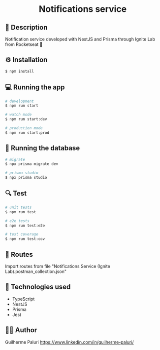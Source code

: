 <h1 align="center">Notifications service</h1>

## :pencil: Description

Notification service developed with NestJS and Prisma through Ignite Lab from Rocketseat :rocket:


## :gear: Installation

```bash
$ npm install
```

## :computer: Running the app

```bash
# development
$ npm run start

# watch mode
$ npm run start:dev

# production mode
$ npm run start:prod
```

## :floppy_disk: Running the database
```bash
# migrate
$ npx prisma migrate dev

# prisma studio
$ npx prisma studio
```

## :mag: Test

```bash
# unit tests
$ npm run test

# e2e tests
$ npm run test:e2e

# test coverage
$ npm run test:cov
```

## :triangular_flag_on_post: Routes

Import routes from file "Notifications Service (Ignite Lab).postman_collection.json"

## :space_invader: Technologies used

- TypeScript
- NestJS
- Prisma
- Jest

## :man_technologist: Author

Guilherme Paluri
https://www.linkedin.com/in/guilherme-paluri/